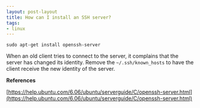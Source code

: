```yaml
---
layout: post-layout
title: How can I install an SSH server?
tags:
- linux
---
```


```
sudo apt-get install openssh-server
```

When an old client tries to connect to the server, it complains that the server
has changed its identity. Remove the `~/.ssh/known_hosts` to have the client
receive the new identity of the server.

**References**

[https://help.ubuntu.com/6.06/ubuntu/serverguide/C/openssh-server.html](https://help.ubuntu.com/6.06/ubuntu/serverguide/C/openssh-server.html)
